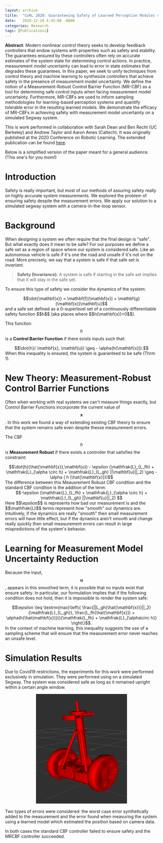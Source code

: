 ```yaml
---
layout: archive
title:  "CoRL 2020: Guaranteeing Safety of Learned Perception Modules via Measurement-Robust Control Barrier Functions"
date:   2020-12-20 4:35:00 -0800
categories: Research
tags: [Publications]
---
```

**Abstract**: Modern nonlinear control theory seeks to develop feedback controllers that endow systems with properties such as safety and stability. The guarantees ensured by these controllers often rely on accurate estimates of the system state for determining control actions. In practice, measurement model uncertainty can lead to error in state estimates that degrades these guarantees. In this paper, we seek to unify techniques from control theory and machine learning to synthesize controllers that achieve safety in the presence of measurement model uncertainty. We define the notion of a Measurement-Robust Control Barrier Function (MR-CBF) as a tool for determining safe control inputs when facing measurement model uncertainty. Furthermore, MR-CBFs are used to inform sampling methodologies for learning-based perception systems and quantify tolerable error in the resulting learned models. We demonstrate the efficacy of MR-CBFs in achieving safety with measurement model uncertainty on a simulated Segway system.

This is work performed in collaboration with Sarah Dean and Ben Recht (UC Berkeley) and Andrew Taylor and Aaron Ames (Caltech). It was originally published at the 2020 Conference on Robotic Learning. The extended publication can be found [here](https://arxiv.org/pdf/2010.16001.pdf).

Below is a simplified version of the paper meant for a general audience. (This one's for you mom!)

# Introduction
Safety is really important, but most of our methods of assuring safety really on highly accurate system measurements. We explored the problem of ensuring safety despite the measurement errors. We apply our solution to a simulated segway system with a camera-in-the-loop sensor.


# Background
When designing a system we often require that the final design is "safe". But what exactly does it mean to be safe? For our purposes we define a safe set as a region of space where our system is considered safe. Like an autonomous vehicle is safe if it's one the road and unsafe if it's not on the road. More precisely, we say that a system is safe if that safe set is *invariant*. 

> **Safety (Invariance)**: A system is safe if starting in the safe set implies that it will stay in the safe set. 

To ensure this type of safety we consider the dynamics of the system: 
<center>
  $$\dot{\mathbf{x}} = \mathbf{f}(\mathbf{x}) + \mathbf{g}(\mathbf{x})\mathbf{u}$$
</center>
and a safe set defined as a 0-superlevel set of a continuously differentiable safety function $$h$$ (aka places where $$h(\mathbf{x})>0$$).

This function $$h$$ is a **Control Barrier Function** if there exists inputs such that: 
<center>
$$\dot{h}( \mathbf{x}, \mathbf{u}) \geq - \alpha(h(\mathbf{x})).$$
</center>
When this inequality is ensured, the system is guaranteed to be safe (Thrm 1).

# New Theory: Measurement-Robust Control Barrier Functions
Often when working with real systems we can't measure things exactly, but Control Barrier Functions incorporate the current value of $$\mathbf{x}$$. In this work we found a way of extending existing CBF theory to ensure that the system remains safe even despite thesse measurement errors. 

The CBF $$h$$ is **Measurement Robust** if there exists a controller that satisfies the constraint: 
<center>
  $$\dot{h}(\hat{\mathbf{x}},\mathbf{u}) - \epsilon (\mathfrak{L}_{L_fh} + \mathfrak{L}_{\alpha \circ h} + \mathfrak{L}_{L_gh} ||\mathbf{u}||_2) \geq - \alpha ( h (\hat{\mathbf{x}}))$$
</center>
The difference between this Meausrement Robust CBF condition and the standard CBF condition is the addition of the term:
<center>
  $$-\epsilon (\mathfrak{L}_{L_fh} + \mathfrak{L}_{\alpha \circ h} + \mathfrak{L}_{L_gh} ||\mathbf{u}||_2) $$
</center>
Here $$\epsilon$$ is represents how bad our measurement is and the $$\mathfrak{L}$$ terms represent how "smooth" our dynamics are. Intuitively, if the dynamics are really "smooth" then small measurement errors will have little effect, but if the dynamics aren't smooth and change really quickly then small measurement errors can result in large mispredictions of the system's behavior. 

# Learning for Measurement Model Uncertainty Reduction 
Because the input, $$\mathbf{u}$$, appears in this smoothed term, it is possible that no inputs exist that ensure safety. In particular, our formulation implies that if the following condition does not hold, then it is impossible to render the system safe: 
<center>
  $$\epsilon \leq \textrm{max}\left\{ \frac{||L_gh(\hat{\mathbf{x})}||_2}{\mathfrak{L}_{L_gh}}, \frac{L_fh(\hat{\mathbf{x}}) + \alpha(h(\hat{mathbf{x}}))}{\mathfrak{L_fh} + \mathfrak{L}_{\alpha\circ h}} \right\}$$.
</center>
In the context of machine learning, this inequality suggests the use of a sampling scheme that will ensure that the measurement error never reaches an unsafe level. 

# Simulation Results
Due to Covid19 restrictions, the experiments for this work were performed exclusively in simulation. They were performed using on a simulated Segway. The system was considered safe as long as it remained upright within a certain angle window. 

<center>
<img src="/assets/images/segway_sim.png" alt="segway_sim" style="width:300px;height:360px;">
</center>

Two types of errors were considered: the worst case error synthetically added to the measurement and the error found when measuring the system using a learned model which estimated the position based on camera data. 

In both cases the standard CBF controller failed to ensure safety and the MRCBF controller succeeded. 




